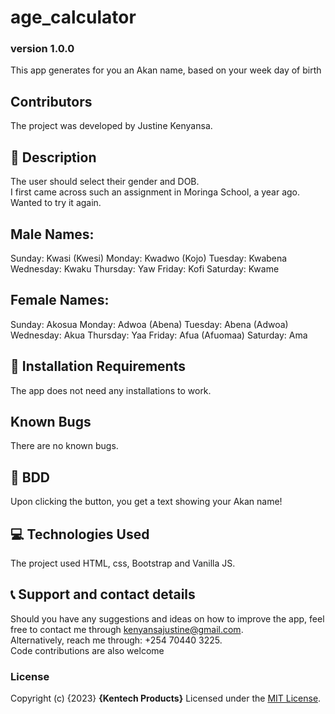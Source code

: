 # age_calculator
### version 1.0.0
This app generates for you an Akan name, based on  your week day of birth 

## Contributors
The project was developed by Justine Kenyansa.

## :flashlight: Description
The user should select their gender and DOB. <br>
I first came across such an assignment in Moringa School, a year ago. Wanted to try it again.
## Male Names:

Sunday: Kwasi (Kwesi)
Monday: Kwadwo (Kojo)
Tuesday: Kwabena
Wednesday: Kwaku
Thursday: Yaw
Friday: Kofi
Saturday: Kwame
## Female Names:

Sunday: Akosua
Monday: Adwoa (Abena)
Tuesday: Abena (Adwoa)
Wednesday: Akua
Thursday: Yaa
Friday: Afua (Afuomaa)
Saturday: Ama

## :pushpin: Installation Requirements
The app does not need any installations to work.
## Known Bugs
There are no known bugs.
## :pushpin: BDD
Upon clicking the button, you get a text showing your Akan name!
## :computer: Technologies Used
 The project used HTML, css, Bootstrap and Vanilla JS.
 ## :telephone_receiver: Support and contact details
Should you have any suggestions and ideas on how to improve the app, feel free to contact me through kenyansajustine@gmail.com. <br>
Alternatively, reach me through: +254 70440 3225. <br>
Code contributions are also welcome
### License
Copyright (c) {2023} **{Kentech Products}**
Licensed under the [MIT License](LICENSE).
